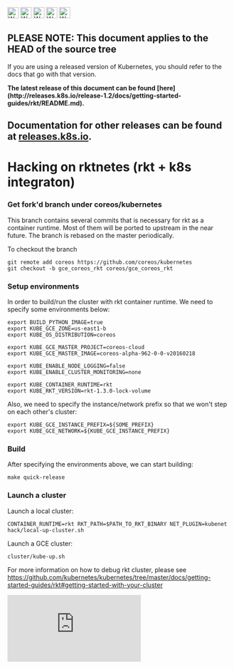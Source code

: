 <!-- BEGIN MUNGE: UNVERSIONED_WARNING -->

<!-- BEGIN STRIP_FOR_RELEASE -->

<img src="http://kubernetes.io/img/warning.png" alt="WARNING"
     width="25" height="25">
<img src="http://kubernetes.io/img/warning.png" alt="WARNING"
     width="25" height="25">
<img src="http://kubernetes.io/img/warning.png" alt="WARNING"
     width="25" height="25">
<img src="http://kubernetes.io/img/warning.png" alt="WARNING"
     width="25" height="25">
<img src="http://kubernetes.io/img/warning.png" alt="WARNING"
     width="25" height="25">

<h2>PLEASE NOTE: This document applies to the HEAD of the source tree</h2>

If you are using a released version of Kubernetes, you should
refer to the docs that go with that version.

<!-- TAG RELEASE_LINK, added by the munger automatically -->
<strong>
The latest release of this document can be found
[here](http://releases.k8s.io/release-1.2/docs/getting-started-guides/rkt/README.md).

Documentation for other releases can be found at
[releases.k8s.io](http://releases.k8s.io).
</strong>
--

<!-- END STRIP_FOR_RELEASE -->

<!-- END MUNGE: UNVERSIONED_WARNING -->

# Hacking on rktnetes (rkt + k8s integraton)

### Get fork'd branch under coreos/kubernetes

This branch contains several commits that is necessary for rkt as a container runtime.
Most of them will be ported to upstream in the near future.
The branch is rebased on the master periodically.

To checkout the branch
```
git remote add coreos https://github.com/coreos/kubernetes
git checkout -b gce_coreos_rkt coreos/gce_coreos_rkt
```

### Setup environments

In order to build/run the cluster with rkt container runtime. We need to specify some environments below:
```
export BUILD_PYTHON_IMAGE=true
export KUBE_GCE_ZONE=us-east1-b
export KUBE_OS_DISTRIBUTION=coreos

export KUBE_GCE_MASTER_PROJECT=coreos-cloud
export KUBE_GCE_MASTER_IMAGE=coreos-alpha-962-0-0-v20160218

export KUBE_ENABLE_NODE_LOGGING=false
export KUBE_ENABLE_CLUSTER_MONITORING=none

export KUBE_CONTAINER_RUNTIME=rkt
export KUBE_RKT_VERSION=rkt-1.3.0-lock-volume
```

Also, we need to specify the instance/network prefix so that we won't step on each other's cluster:

```
export KUBE_GCE_INSTANCE_PREFIX=${SOME_PREFIX}
export KUBE_GCE_NETWORK=${KUBE_GCE_INSTANCE_PREFIX}
```

### Build

After specifying the environments above, we can start building:

```
make quick-release
```

### Launch a cluster
Launch a local cluster:

```
CONTAINER_RUNTIME=rkt RKT_PATH=$PATH_TO_RKT_BINARY NET_PLUGIN=kubenet hack/local-up-cluster.sh
```

Launch a GCE cluster:
```
cluster/kube-up.sh
```

For more information on how to debug rkt cluster, please see https://github.com/kubernetes/kubernetes/tree/master/docs/getting-started-guides/rkt#getting-started-with-your-cluster


<!-- BEGIN MUNGE: GENERATED_ANALYTICS -->
[![Analytics](https://kubernetes-site.appspot.com/UA-36037335-10/GitHub/docs/getting-started-guides/rkt/README.md?pixel)]()
<!-- END MUNGE: GENERATED_ANALYTICS -->
